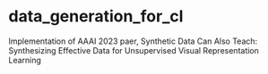 # data_generation_for_cl
Implementation of AAAI 2023 paer, Synthetic Data Can Also Teach: Synthesizing Effective Data for Unsupervised Visual Representation Learning
